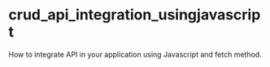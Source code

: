 # crud_api_integration_usingjavascript
How to integrate API in your application using Javascript and fetch method.
<!-- 
1. Node version: 12.18.4
2. JSON server - install JSON server (https://www.npmjs.com/package/json-server, https://github.com/typicode/json-server)
    - npm init
    - npm install json-server
    - Create file db.json in api folder with json format.
    - Start JSON Server: json-server --watch db.json
    config start json server:
    In package.json "script" add ["start": "json-server --watch assets/api/db.json",]
    On terminal: [npm start] -->
